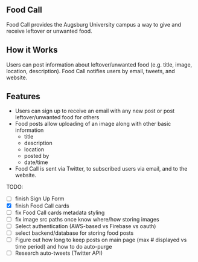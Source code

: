 ## Food Call
Food Call provides the Augsburg University campus a way to give and receive leftover or unwanted food.  

## How it Works
Users can post information about leftover/unwanted food (e.g. title, image, location, description).  Food Call notifies users by email, tweets, and website.

## Features
- Users can sign up to receive an email with any new post or post leftover/unwanted food for others
- Food posts allow uploading of an image along with other basic information 
  - title
  - description
  - location
  - posted by
  - date/time
- Food Call is sent via Twitter, to subscribed users via email, and to the website.

TODO:
- [ ] finish Sign Up Form
- [X] finish Food Call cards
- [ ] fix Food Call cards metadata styling
- [ ] fix image src paths once know where/how storing images
- [ ] Select authentication (AWS-based vs Firebase vs oauth)
- [ ] select backend/database for storing food posts
- [ ] Figure out how long to keep posts on main page (max # displayed vs time period) and how to do auto-purge
- [ ] Research auto-tweets (Twitter API)